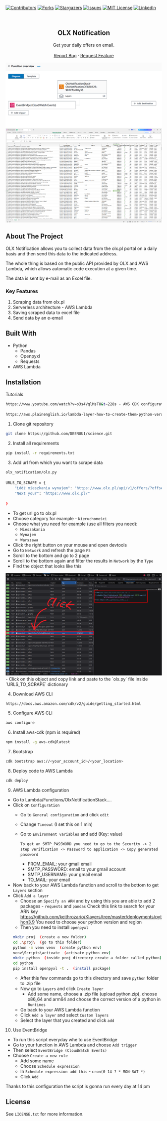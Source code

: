 ﻿[![Contributors][contributors-shield]][contributors-url]
[![Forks][forks-shield]][forks-url]
[![Stargazers][stars-shield]][stars-url]
[![Issues][issues-shield]][issues-url]
[![MIT License][license-shield]][license-url]
[![LinkedIn][linkedin-shield]][linkedin-url]



<br />
<div align="center">

  <h2 align="center">OLX Notification</h3>
  <p align="center">
    Get your daily offers on email.
    <br />
    <br />
    <a href="https://github.com/DEENUU1/olx-notification/issues">Report Bug</a>
    ·
    <a href="https://github.com/DEENUU1/olx-notification/issues">Request Feature</a>
  </p>

  <a href="https://github.com/DEENUU1/">

  </a>
</div>

<img src="assets/aws.png"  alt="aws"/>
<img src="assets/excel.png"  alt="excel data"/>


<!-- ABOUT THE PROJECT -->
## About The Project
OLX Notification allows you to collect data from the olx.pl portal on a daily basis and then send this data to the indicated address.

The whole thing is based on the public API provided by OLX and AWS Lambda, which allows automatic code execution at a given time.

The data is sent by e-mail as an Excel file.

### Key Features
1. Scraping data from olx.pl
2. Serverless architecture - AWS Lambda
3. Saving scraped data to excel file 
4. Send data by an e-email


## Built With

- Python
  - Pandas
  - Openpyxl
  - Requests
- AWS Lambda

## Installation
Tutorials
```bash
https://www.youtube.com/watch?v=o3s4VqlMsT8&t=228s - AWS CDK configuration

https://aws.plainenglish.io/lambda-layer-how-to-create-them-python-version-bc1e027c5fea - How to add python library by using .zip format 
```

1. Clone git repository
```bash
git clone https://github.com/DEENUU1/science.git
```

2. Install all requirements
```bash
pip install -r requirements.txt
```

3. Add url from which you want to scrape data
```bash
olx_notification/olx.py

URLS_TO_SCRAPE = {
    "Łódź mieszkania wynajem": "https://www.olx.pl/api/v1/offers/?offset=40&limit=40&category_id=15&sort_by=created_at%3Adesc&filter_refiners=spell_checker&sl=18ae25cfa80x3938008f",
    "Next your": "https://www.olx.pl/"

}
```

- To get url go to olx.pl
- Choose category for example - `Nieruchomości`
- Choose what you need for example (use all filters you need):
  - `Mieszakania`
  - `Wynajem`
  - `Warszawa` 
- Click the right button on your mouse and open devtools 
- Go to `Network` and refresh the page `F5`
- Scroll to the bottom and go to 2 page 
- Scroll to the bottom again and filter the results in `Network` by the `Type`
- Find the object that looks like this
<img src="assets/olx.png" alt="olx page"/>
- Click on this object and copy link and paste to the `olx.py` file inside `URLS_TO_SCRAPE` dictionary

4. Download AWS CLI
```bash
https://docs.aws.amazon.com/cdk/v2/guide/getting_started.html 
````

5. Configure AWS CLI
```bash
aws configure 
```

6. Install aws-cdk (npm is required)
```bash
npm install -g aws-cdk@latest
```
7. Bootstrap
```bash
cdk bootstrap aws://<your_account_id>/<your_location>
```
8. Deploy code to AWS Lambda
```bash
cdk deploy 
```
9. AWS Lambda configuration 
- Go to Lambda/Functions/OlxNotificationStack....
- Click on `Configuration`
  - Go to `General configuration` and click `edit`
  - Change `Timeout` (I set this on 1 min)
  - Go to `Environment variables` and add (Key: value)
  
    `To get an SMTP_PASSWORD you need to go to the Security -> 2 step verification -> Password to application -> Copy generated password`
    - FROM_EMAIL: your gmail email
    - SMTP_PASSWORD: email to your gmail account 
    - SMTP_USERNAME: your gmail email
    - TO_MAIL: your email 
- Now back to your AWS Lambda function and scroll to the bottom to get `Layers` section
- Click `Add a layer`
  - Choose an `Specify an ARN` and by using this you are able to add 2 packages - `requests` and `pandas`
  Check this link to search for your ARN key https://github.com/keithrozario/Klayers/tree/master/deployments/python3.9
  You need to choose your python version and region
  - Then you need to install `openpyxl`
  ```bash
  mkdir proj  (create a new folder)
  cd .\proj\  (go to this folder)
  python -m venv venv  (create python env)
  venv\Scripts\activate  (activate python env)
  mkdir python  (inside proj directory create a folder called python)
  cd python
  pip install openpyxl -t .  (install package)
  ```
  - After this few commands go to this directory and save `python` folder to .zip file
  - Now go to `Layers` and click `Create layer`
    - Add some name, choose a .zip file (upload python.zip), choose x86_64 and arm64 and choose the correct version of a python in `Runtimes`
  - Go back to your AWS Lambda function 
  - Click `Add a layer` and select `Custom layers`
  - Select the layer that you created and click `add`

10. Use EventBridge
- To run this script everyday whe to use EventBridge
- Go to your function in AWS Lambda and choose `Add trigger`
- Then select `EventBridge (CloudWatch Events)`
- Choose `Create a new rule`
  - Add some name 
  - Choose `Schedule expression`
  - In `Schedule expression add this` - `cron(0 14 ? * MON-SAT *)`
  - Click `Add`

Thanks to this configuration the script is gonna run every day at 14 pm

<!-- LICENSE -->
## License

See `LICENSE.txt` for more information.


<!-- MARKDOWN LINKS & IMAGES -->
<!-- https://www.markdownguide.org/basic-syntax/#reference-style-links -->
[contributors-shield]: https://img.shields.io/github/contributors/DEENUU1/olx-notification.svg?style=for-the-badge
[contributors-url]: https://github.com/DEENUU1/olx-notification/graphs/contributors
[forks-shield]: https://img.shields.io/github/forks/DEENUU1/olx-notification.svg?style=for-the-badge
[forks-url]: https://github.com/DEENUU1/olx-notification/network/members
[stars-shield]: https://img.shields.io/github/stars/DEENUU1/olx-notification.svg?style=for-the-badge
[stars-url]: https://github.com/DEENUU1/olx-notification/stargazers
[issues-shield]: https://img.shields.io/github/issues/DEENUU1/olx-notification.svg?style=for-the-badge
[issues-url]: https://github.com/DEENUU1/olx-notification/issues
[license-shield]: https://img.shields.io/github/license/DEENUU1/olx-notification.svg?style=for-the-badge
[license-url]: https://github.com/DEENUU1/olx-notification/blob/master/LICENSE.txt
[linkedin-shield]: https://img.shields.io/badge/-LinkedIn-black.svg?style=for-the-badge&logo=linkedin&colorB=555
[linkedin-url]: https://linkedin.com/in/kacper-wlodarczyk
